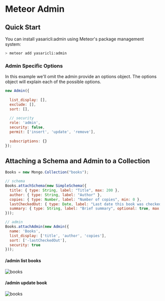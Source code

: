 Meteor Admin
======

## Quick Start
You can install yasaricli:admin using Meteor's package management system:

```bash
> meteor add yasaricli:admin
```

### Admin Specific Options
In this example we'll omit the admin provide an options
object. The options object will explain each of the possible options.

```javascript
new Admin({
  
  list_display: [],
  exclude: [],
  sort: [],
  
  // security
  role: 'admin',
  security: false,
  permit: ['insert', 'update', 'remove'],
  
  subscriptions: {}
});
```
## Attaching a Schema and Admin to a Collection

```js
Books = new Mongo.Collection("books");

// schema 
Books.attachSchema(new SimpleSchema({
  title: { type: String, label: "Title", max: 200 },
  author: { type: String, label: "Author" },
  copies: { type: Number, label: "Number of copies", min: 0 },
  lastCheckedOut: { type: Date, label: "Last date this book was checked out", optional: true },
  summary: { type: String, label: "Brief summary", optional: true, max: 1000 }
}));

// admin
Books.attachAdmin(new Admin({
  name: 'Books',
  list_display: ['title', 'author', 'copies'],
  sort: ['-lastCheckedOut'],
  security: true
}));
```

#### /admin list books
![books](http://i.imgur.com/5fpi8Nn.png)

#### /admin update book
![books](http://i.imgur.com/2wRgXjh.png)
